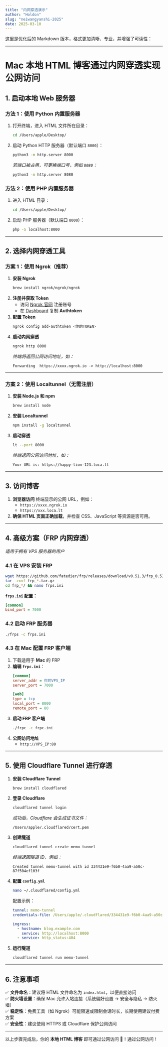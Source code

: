 ```yaml
---
title: "内网穿透演示"
author: "Holdon"
slug: "neiwangyanshi-2025"
date: 2025-03-10
---
```


这里是优化后的 Markdown 版本，格式更加清晰、专业，并增强了可读性：  

---

# **Mac 本地 HTML 博客通过内网穿透实现公网访问**

## **1. 启动本地 Web 服务器**

### **方法 1：使用 Python 内置服务器**
1. 打开终端，进入 HTML 文件所在目录：
   ```bash
   cd /Users/apple/Desktop/
   ```
2. 启动 Python HTTP 服务器（默认端口 `8000`）：
   ```bash
   python3 -m http.server 8000
   ```
   *若端口被占用，可更换端口号，例如 `8080`：*
   ```bash
   python3 -m http.server 8080
   ```

### **方法 2：使用 PHP 内置服务器**
1. 进入 HTML 目录：
   ```bash
   cd /Users/apple/Desktop/
   ```
2. 启动 PHP 服务器（默认端口 `8000`）：
   ```bash
   php -S localhost:8000
   ```

---

## **2. 选择内网穿透工具**
### **方案 1：使用 Ngrok（推荐）**
1. **安装 Ngrok**
   ```bash
   brew install ngrok/ngrok/ngrok
   ```
2. **注册并获取 Token**
   - 访问 [Ngrok 官网](https://ngrok.com/) 注册账号
   - 在 [Dashboard](https://dashboard.ngrok.com/get-started/your-authtoken) 复制 **Authtoken**
3. **配置 Token**
   ```bash
   ngrok config add-authtoken <你的TOKEN>
   ```
4. **启动内网穿透**
   ```bash
   ngrok http 8000
   ```
   *终端将返回公网访问地址，如：*  
   ```
   Forwarding  https://xxxx.ngrok.io -> http://localhost:8000
   ```

---

### **方案 2：使用 Localtunnel（无需注册）**
1. **安装 Node.js 和 npm**
   ```bash
   brew install node
   ```
2. **安装 Localtunnel**
   ```bash
   npm install -g localtunnel
   ```
3. **启动穿透**
   ```bash
   lt --port 8000
   ```
   *终端返回公网访问地址，如：*  
   ```
   Your URL is: https://happy-lion-123.loca.lt
   ```

---

## **3. 访问博客**
1. **浏览器访问** 终端显示的公网 URL，例如：
   - `https://xxxx.ngrok.io`
   - `https://xxx.loca.lt`
2. **确保 HTML 页面正确加载**，并检查 CSS、JavaScript 等资源是否可用。

---

## **4. 高级方案（FRP 内网穿透）**
*适用于拥有 VPS 服务器的用户*

### **4.1 在 VPS 安装 FRP**
```bash
wget https://github.com/fatedier/frp/releases/download/v0.51.3/frp_0.51.3_linux_amd64.tar.gz
tar -zxvf frp_*.tar.gz
cd frp_*/ && nano frps.ini
```
**`frps.ini` 配置：**
```ini
[common]
bind_port = 7000
```

### **4.2 启动 FRP 服务器**
```bash
./frps -c frps.ini
```

### **4.3 在 Mac 配置 FRP 客户端**
1. 下载适用于 **Mac** 的 FRP  
2. **编辑 `frpc.ini`**：
   ```ini
   [common]
   server_addr = 你的VPS_IP
   server_port = 7000

   [web]
   type = tcp
   local_port = 8000
   remote_port = 80
   ```
3. **启动 FRP 客户端**
   ```bash
   ./frpc -c frpc.ini
   ```
4. **公网访问地址**
   - `http://VPS_IP:80`

---

## **5. 使用 Cloudflare Tunnel 进行穿透**
1. **安装 Cloudflare Tunnel**
   ```bash
   brew install cloudflared
   ```
2. **登录 Cloudflare**
   ```bash
   cloudflared tunnel login
   ```
   *成功后，Cloudflare 会生成证书文件：*
   ```
   /Users/apple/.cloudflared/cert.pem
   ```
3. **创建隧道**
   ```bash
   cloudflared tunnel create memo-tunnel
   ```
   *终端返回隧道 ID，例如：*
   ```
   Created tunnel memo-tunnel with id 334431e9-f6b0-4aa9-a50c-87f504ef103f
   ```
4. **配置 `config.yml`**
   ```bash
   nano ~/.cloudflared/config.yml
   ```
   配置示例：
   ```yaml
   tunnel: memo-tunnel
   credentials-file: /Users/apple/.cloudflared/334431e9-f6b0-4aa9-a50c-87f504ef103f.json

   ingress:
     - hostname: blog.example.com
       service: http://localhost:8000
     - service: http_status:404
   ```
5. **运行隧道**
   ```bash
   cloudflared tunnel run memo-tunnel
   ```

---

## **6. 注意事项**
✅ **文件命名**：建议将 HTML 文件命名为 `index.html`，以便直接访问  
✅ **防火墙设置**：确保 Mac 允许入站连接（系统偏好设置 → 安全与隐私 → 防火墙）  
✅ **稳定性**：免费工具（如 Ngrok）可能限速或限制会话时长，长期使用建议付费方案  
✅ **安全性**：建议使用 HTTPS 或 Cloudflare 保护公网访问  

---

以上步骤完成后，你的 **本地 HTML 博客** 即可通过公网访问 🎉！通过公网访问！